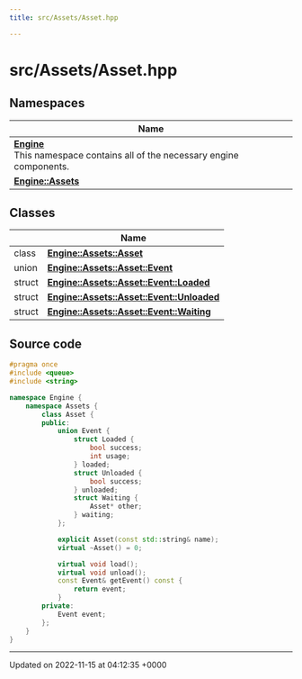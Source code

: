 ```yaml
---
title: src/Assets/Asset.hpp

---
```


# src/Assets/Asset.hpp



## Namespaces

| Name           |
| -------------- |
| **[Engine](/namespaces/namespaceEngine.md)** <br>This namespace contains all of the necessary engine components.  |
| **[Engine::Assets](/namespaces/namespaceEngine_1_1Assets.md)**  |

## Classes

|                | Name           |
| -------------- | -------------- |
| class | **[Engine::Assets::Asset](/classes/classEngine_1_1Assets_1_1Asset.md)**  |
| union | **[Engine::Assets::Asset::Event](/classes/unionEngine_1_1Assets_1_1Asset_1_1Event.md)**  |
| struct | **[Engine::Assets::Asset::Event::Loaded](/classes/structEngine_1_1Assets_1_1Asset_1_1Event_1_1Loaded.md)**  |
| struct | **[Engine::Assets::Asset::Event::Unloaded](/classes/structEngine_1_1Assets_1_1Asset_1_1Event_1_1Unloaded.md)**  |
| struct | **[Engine::Assets::Asset::Event::Waiting](/classes/structEngine_1_1Assets_1_1Asset_1_1Event_1_1Waiting.md)**  |




## Source code

```cpp
#pragma once
#include <queue>
#include <string>

namespace Engine {
    namespace Assets {
        class Asset {
        public:
            union Event {
                struct Loaded {
                    bool success;
                    int usage;
                } loaded;
                struct Unloaded {
                    bool success;
                } unloaded;
                struct Waiting {
                    Asset* other;
                } waiting;
            };

            explicit Asset(const std::string& name);
            virtual ~Asset() = 0;

            virtual void load();
            virtual void unload();
            const Event& getEvent() const {
                return event;
            }
        private:
            Event event;
        };
    }
}
```


-------------------------------

Updated on 2022-11-15 at 04:12:35 +0000
